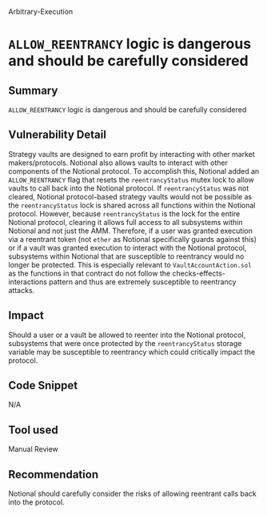 Arbitrary-Execution
# `ALLOW_REENTRANCY` logic is dangerous and should be carefully considered

## Summary
`ALLOW_REENTRANCY` logic is dangerous and should be carefully considered

## Vulnerability Detail
Strategy vaults are designed to earn profit by interacting with other market makers/protocols. Notional also allows vaults to interact with other components of the Notional protocol. To accomplish this, Notional added an `ALLOW_REENTRANCY` flag that resets the `reentrancyStatus` mutex lock to allow vaults to call back into the Notional protocol. If `reentrancyStatus` was not cleared, Notional protocol-based strategy vaults would not be possible as the `reentrancyStatus` lock is shared across all functions within the Notional protocol. However, because `reentrancyStatus` is the lock for the entire Notional protocol, clearing it allows full access to all subsystems within Notional and not just the AMM. Therefore, if a user was granted execution via a reentrant token (not `ether` as Notional specifically guards against this) or if a vault was granted execution to interact with the Notional protocol, subsystems within Notional that are susceptible to reentrancy would no longer be protected. This is especially relevant to `VaultAccountAction.sol` as the functions in that contract do not follow the checks-effects-interactions pattern and thus are extremely susceptible to reentrancy attacks.

## Impact
Should a user or a vault be allowed to reenter into the Notional protocol, subsystems that were once protected by the `reentrancyStatus` storage variable may be susceptible to reentrancy which could critically impact the protocol.

## Code Snippet
N/A

## Tool used

Manual Review

## Recommendation
Notional should carefully consider the risks of allowing reentrant calls back into the protocol.
